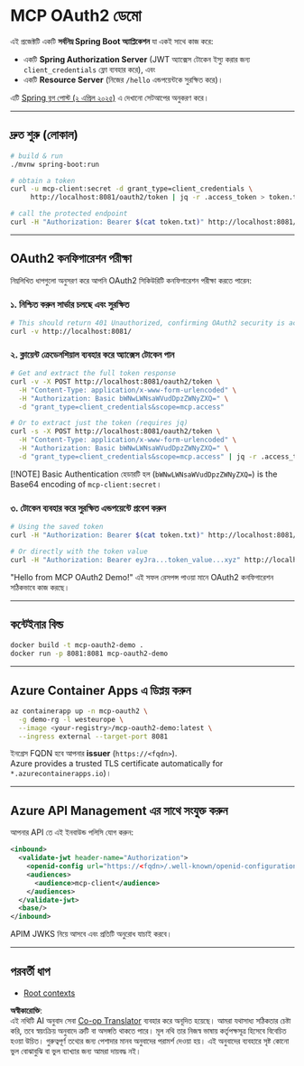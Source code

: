 <!--
CO_OP_TRANSLATOR_METADATA:
{
  "original_hash": "2d6413f234258f6bbc8189c463e510ee",
  "translation_date": "2025-06-02T18:40:10+00:00",
  "source_file": "05-AdvancedTopics/mcp-oauth2-demo/README.md",
  "language_code": "bn"
}
-->
# MCP OAuth2 ডেমো

এই প্রজেক্টটি একটি **সর্বনিম্ন Spring Boot অ্যাপ্লিকেশন** যা একই সাথে কাজ করে:

* একটি **Spring Authorization Server** (JWT অ্যাক্সেস টোকেন ইস্যু করার জন্য `client_credentials` ফ্লো ব্যবহার করে), এবং  
* একটি **Resource Server** (নিজের `/hello` এন্ডপয়েন্টকে সুরক্ষিত করে)।

এটি [Spring ব্লগ পোস্ট (২ এপ্রিল ২০২৫)](https://spring.io/blog/2025/04/02/mcp-server-oauth2) এ দেখানো সেটআপের অনুকরণ করে।

---

## দ্রুত শুরু (লোকাল)

```bash
# build & run
./mvnw spring-boot:run

# obtain a token
curl -u mcp-client:secret -d grant_type=client_credentials \
     http://localhost:8081/oauth2/token | jq -r .access_token > token.txt

# call the protected endpoint
curl -H "Authorization: Bearer $(cat token.txt)" http://localhost:8081/hello
```

---

## OAuth2 কনফিগারেশন পরীক্ষা

নিম্নলিখিত ধাপগুলো অনুসরণ করে আপনি OAuth2 সিকিউরিটি কনফিগারেশন পরীক্ষা করতে পারেন:

### ১. নিশ্চিত করুন সার্ভার চলছে এবং সুরক্ষিত

```bash
# This should return 401 Unauthorized, confirming OAuth2 security is active
curl -v http://localhost:8081/
```

### ২. ক্লায়েন্ট ক্রেডেনশিয়াল ব্যবহার করে অ্যাক্সেস টোকেন পান

```bash
# Get and extract the full token response
curl -v -X POST http://localhost:8081/oauth2/token \
  -H "Content-Type: application/x-www-form-urlencoded" \
  -H "Authorization: Basic bWNwLWNsaWVudDpzZWNyZXQ=" \
  -d "grant_type=client_credentials&scope=mcp.access"

# Or to extract just the token (requires jq)
curl -s -X POST http://localhost:8081/oauth2/token \
  -H "Content-Type: application/x-www-form-urlencoded" \
  -H "Authorization: Basic bWNwLWNsaWVudDpzZWNyZXQ=" \
  -d "grant_type=client_credentials&scope=mcp.access" | jq -r .access_token > token.txt
```

[!NOTE] Basic Authentication হেডারটি হল (`bWNwLWNsaWVudDpzZWNyZXQ=`) is the Base64 encoding of `mcp-client:secret`।

### ৩. টোকেন ব্যবহার করে সুরক্ষিত এন্ডপয়েন্টে প্রবেশ করুন

```bash
# Using the saved token
curl -H "Authorization: Bearer $(cat token.txt)" http://localhost:8081/hello

# Or directly with the token value
curl -H "Authorization: Bearer eyJra...token_value...xyz" http://localhost:8081/hello
```

"Hello from MCP OAuth2 Demo!" এই সফল রেসপন্স পাওয়া মানে OAuth2 কনফিগারেশন সঠিকভাবে কাজ করছে।

---

## কন্টেইনার বিল্ড

```bash
docker build -t mcp-oauth2-demo .
docker run -p 8081:8081 mcp-oauth2-demo
```

---

## **Azure Container Apps** এ ডিপ্লয় করুন

```bash
az containerapp up -n mcp-oauth2 \
  -g demo-rg -l westeurope \
  --image <your-registry>/mcp-oauth2-demo:latest \
  --ingress external --target-port 8081
```

ইনগ্রেস FQDN হবে আপনার **issuer** (`https://<fqdn>`).  
Azure provides a trusted TLS certificate automatically for `*.azurecontainerapps.io`)।

---

## **Azure API Management** এর সাথে সংযুক্ত করুন

আপনার API তে এই ইনবাউন্ড পলিসি যোগ করুন:

```xml
<inbound>
  <validate-jwt header-name="Authorization">
    <openid-config url="https://<fqdn>/.well-known/openid-configuration"/>
    <audiences>
      <audience>mcp-client</audience>
    </audiences>
  </validate-jwt>
  <base/>
</inbound>
```

APIM JWKS নিয়ে আসবে এবং প্রতিটি অনুরোধ যাচাই করবে।

---

## পরবর্তী ধাপ

- [Root contexts](../mcp-root-contexts/README.md)

**অস্বীকারোক্তি**:  
এই নথিটি AI অনুবাদ সেবা [Co-op Translator](https://github.com/Azure/co-op-translator) ব্যবহার করে অনূদিত হয়েছে। আমরা যথাসাধ্য সঠিকতার চেষ্টা করি, তবে স্বয়ংক্রিয় অনুবাদে ত্রুটি বা অসঙ্গতি থাকতে পারে। মূল নথি তার নিজস্ব ভাষায় কর্তৃপক্ষসূত্র হিসেবে বিবেচিত হওয়া উচিত। গুরুত্বপূর্ণ তথ্যের জন্য পেশাদার মানব অনুবাদের পরামর্শ দেওয়া হয়। এই অনুবাদের ব্যবহারে সৃষ্ট কোনো ভুল বোঝাবুঝি বা ভুল ব্যাখ্যার জন্য আমরা দায়বদ্ধ নই।